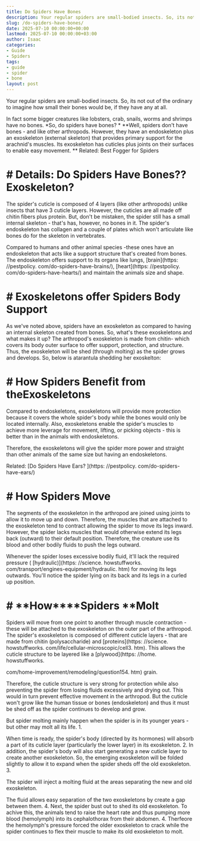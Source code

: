```yaml
---
title: Do Spiders Have Bones
description: Your regular spiders are small-bodied insects. So, its not out of the ordinary to imagine how small their bones would be, if they have any at all. In fact...
slug: /do-spiders-have-bones/
date: 2025-07-10 00:00:00+00:00
lastmod: 2025-07-10 00:00:00+03:00
author: Isaac
categories:
- Guide
- Spiders
tags:
- guide
- spider
- bone
layout: post
---
```


Your regular spiders are small-bodied insects. So, its not out of the ordinary to imagine how small their bones would be, if they have any at all.

In fact some bigger creatures like lobsters, crab, snails, worms and shrimps have no bones. *So, do spiders have bones? * **Well, spiders don't have bones - and like other arthropods. However, they have an endoskeleton plus an exoskeleton (external skeleton) that provides primary support for the arachnid's muscles. Its exoskeleton has cuticles plus joints on their surfaces to enable easy movement. ** Related: Best Fogger for Spiders

# # Details: Do Spiders Have Bones?? Exoskeleton?

The spider's cuticle is composed of 4 layers (like other arthropods) unlike insects that have 3 cuticle layers. However, the cuticles are all made off chitin fibers plus protein. But, don't be mistaken, the spider still has a small internal skeleton - that's has, however, no bones in it. The spider's endoskeleton has collagen and a couple of plates which won't articulate like bones do for the skeleton in vertebrates.

Compared to humans and other animal species -these ones have an endoskeleton that acts like a support structure that's created from bones. The endoskeleton offers support to its organs like lungs, [brain](https: //pestpolicy. com/do-spiders-have-brains/), [heart](https: //pestpolicy. com/do-spiders-have-hearts/) and maintain the animals size and shape.

# # Exoskeletons offer Spiders Body Support

As we've noted above, spiders have an exoskeleton as compared to having an internal skeleton created from bones. So, what's these exoskeletons and what makes it up? The arthropod's exoskeleton is made from chitin- which covers its body outer surface to offer support, protection, and structure. Thus, the exoskeleton will be shed (through molting) as the spider grows and develops. So, below is atarantula shedding her exoskelton:

# # How Spiders Benefit from theExoskeletons

Compared to endoskeletons, exoskeletons will provide more protection because it covers the whole spider's body while the bones would only be located internally. Also, exoskeletons enable the spider's muscles to achieve more leverage for movement, lifting, or picking objects - this is better than in the animals with endoskeletons.

Therefore, the exoskeletons will give the spider more power and straight than other animals of the same size but having an endoskeletons.

Related: [Do Spiders Have Ears? ](https: //pestpolicy. com/do-spiders-have-ears/)

# # How Spiders Move

The segments of the exoskeleton in the arthropod are joined using joints to allow it to move up and down. Therefore, the muscles that are attached to the exoskeleton tend to contract allowing the spider to move its legs inward. However, the spider lacks muscles that would otherwise extend its legs back (outward) to their default position. Therefore, the creature use its blood and other bodily fluids to push the legs outward.

Whenever the spider loses excessive bodily fluid, it'll lack the required pressure ( [hydraulic)](https: //science. howstuffworks. com/transport/engines-equipment/hydraulic. htm) for moving its legs outwards. You'll notice the spider lying on its back and its legs in a curled up position.

# # **How****Spiders ****Molt**

Spiders will move from one point to another through muscle contraction - these will be attached to the exoskeleton on the outer part of the arthropod. The spider's exoskeleton is composed of different cuticle layers - that are made from chitin (polysaccharide) and [proteins](https: //science. howstuffworks. com/life/cellular-microscopic/cell3. htm). This allows the cuticle structure to be layered like a [plywood](https: //home. howstuffworks.

com/home-improvement/remodeling/question154. htm) grain.

Therefore, the cuticle structure is very strong for protection while also preventing the spider from losing fluids excessively and drying out. This would in turn prevent effective movement in the arthropod. But the cuticle won't grow like the human tissue or bones (endoskeleton) and thus it must be shed off as the spider continues to develop and grow.

But spider molting mainly happen when the spider is in its younger years - but other may molt all its life. 1.

When time is ready, the spider's body (directed by its hormones) will absorb a part of its cuticle layer (particularly the lower layer) in its exoskeleton. 2. In addition, the spider's body will also start generating a new cuticle layer to create another exoskeleton. So, the emerging exoskeleton will be folded slightly to allow it to expand when the spider sheds off the old exoskeleton. 3.

The spider will inject a molting fluid at the areas separating the new and old exoskeleton.

The fluid allows easy separation of the two exoskeletons by create a gap between them. 4. Next, the spider bust out to shed its old exoskeleton. To achive this, the animals tend to raise the heart rate and thus pumping more blood (hemolymph) into its cephalothorax from their abdomen. 4. Therfeore the hemolymph's pressure forced the older exoskeleton to crack while the spider continues to flex their muscle to make its old exoskeleton to molt.

